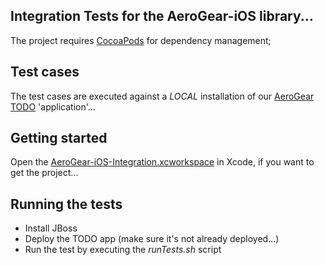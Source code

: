 Integration Tests for the AeroGear-iOS library...
-------------------------------------------------

The project requires [CocoaPods](http://cocoapods.org/) for dependency management;

## Test cases

The test cases are executed against a _LOCAL_ installation of our [AeroGear TODO](https://github.com/aerogear/TODO) 'application'...

## Getting started

Open the [AeroGear-iOS-Integration.xcworkspace](aerogear-ios-integration/tree/master/AeroGear-iOS-Integration/AeroGear-iOS-Integration.xcworkspace) in Xcode, if you want to get the project...

## Running the tests

* Install JBoss
* Deploy the TODO app (make sure it's not already deployed...)
* Run the test by executing the _runTests.sh_ script
